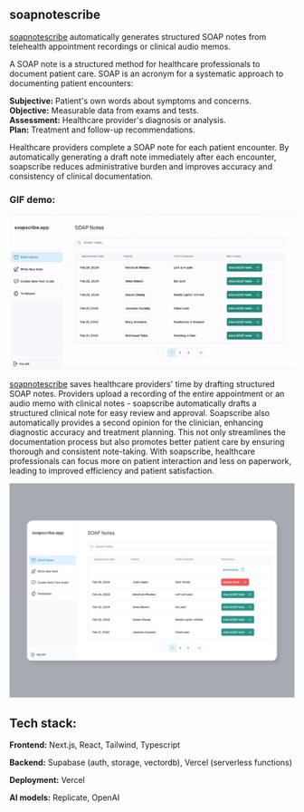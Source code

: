 ## soapnotescribe

[soapnotescribe](https://soapnotescribe.com/) automatically generates structured SOAP notes from telehealth appointment recordings or clinical audio memos.

A SOAP note is a structured method for healthcare professionals to document patient care. SOAP is an acronym for a systematic approach to documenting patient encounters:

**Subjective:** Patient's own words about symptoms and concerns.  
**Objective:** Measurable data from exams and tests.  
**Assessment:** Healthcare provider's diagnosis or analysis.  
**Plan:** Treatment and follow-up recommendations.

Healthcare providers complete a SOAP note for each patient encounter. By automatically generating a draft note immediately after each encounter, soapscribe reduces administrative burden and improves accuracy and consistency of clinical documentation.

### GIF demo:

![soapnotescribe gif illustration](public/soapscribedemo.gif)

[soapnotescribe](https://soapscribe.vercel.app/) saves healthcare providers' time by drafting structured SOAP notes. Providers upload a recording of the entire appointment or an audio memo with clinical notes - soapscribe automatically drafts a structured clinical note for easy review and approval. Soapscribe also automatically provides a second opinion for the clinician, enhancing diagnostic accuracy and treatment planning. This not only streamlines the documentation process but also promotes better patient care by ensuring thorough and consistent note-taking. With soapscribe, healthcare professionals can focus more on patient interaction and less on paperwork, leading to improved efficiency and patient satisfaction.

![soapnotescribe homepage image](public/soapscribescreenlightgray.webp)

## Tech stack:

**Frontend:**
Next.js, React, Tailwind, Typescript

**Backend:**
Supabase (auth, storage, vectordb), Vercel (serverless functions)

**Deployment:**
Vercel

**AI models:**
Replicate, OpenAI
